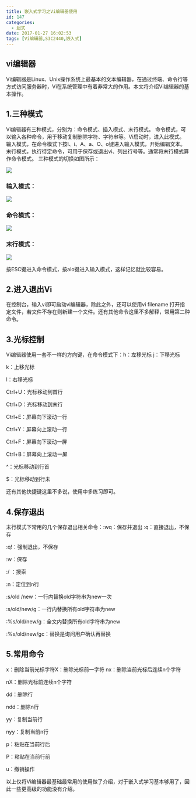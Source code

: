 ```yaml
---
title: 嵌入式学习之Vi编辑器使用
id: 147
categories:
  - 起式
date: 2017-01-27 16:02:53
tags: [Vi编辑器,S3C2440,嵌入式]
---
```


## vi编辑器

Vi编辑器是Linux、Unix操作系统上最基本的文本编辑器，在通过终端、命令行等方式访问服务器时，Vi在系统管理中有着非常大的作用。本文将介绍Vi编辑器的基本操作。
## 1.三种模式

Vi编辑器有三种模式，分别为：命令模式、插入模式、末行模式。
命令模式，可以输入各种命令，用于移动复制删除字符、字符串等。Vi启动时，进入此模式。
输入模式，在命令模式下按I、i、A、a、O、o键进入输入模式，开始编辑文本。
末行模式，执行待定命令，可用于保存或退出vi、列出行号等。通常将末行模式算作命令模式。
三种模式的切换如图所示：

![](http://www.atime.net.cn/blog/wp-content/uploads/2017/01/00856820a0a4ef57587c137b9f16b4e7.png)

### 输入模式：

![](http://www.atime.net.cn/blog/wp-content/uploads/2017/01/2023d63c2fd366dd481e5b718332087e.png)

### 命令模式：

![](http://www.atime.net.cn/blog/wp-content/uploads/2017/01/1da5d7cfceb6af9c74203af5964824e1.png)

### 末行模式：

![](http://www.atime.net.cn/blog/wp-content/uploads/2017/01/e9ea409d8a7dccf8ffc41ebf1e4df489.png)

按ESC键进入命令模式，按aio键进入输入模式，这样记忆就比较容易。
## 2.进入退出Vi

在控制台，输入vi即可启动vi编辑器，除此之外，还可以使用vi filename 打开指定文件，若文件不存在则新建一个文件。还有其他命令这里不多解释，常用第二种命令。
## 3.光标控制

Vi编辑器使用一套不一样的方向键，在命令模式下：h：左移光标
j：下移光标

k：上移光标

l：右移光标

Ctrl+U：光标移动到首行

Ctrl+D：光标移动到末行

Ctrl+E：屏幕向下滚动一行

Ctrl+Y：屏幕向上滚动一行

Ctrl+F：屏幕向下滚动一屏

Ctrl+B：屏幕向上滚动一屏

^：光标移动到行首

$：光标移动到行未

还有其他快捷键这里不多说，使用中多练习即可。

## 4.保存退出

末行模式下常用的几个保存退出相关命令：:wq：保存并退出
:q：直接退出，不保存

:q!：强制退出，不保存

:w：保存

:/ ：搜索

:n：定位到n行

:s/old /new：一行内替换old字符串为new一次

:s/old/new/g：一行内替换所有old字符串为new

:%s/old/new/g：全文内替换所有old字符串为new

:%s/old/new/gc：替换是询问用户确认再替换

## 5.常用命令

x：删除当前光标字符X：删除光标前一字符
nx：删除当前光标后连续n个字符

nX：删除光标前连续n个字符

dd：删除行

ndd：删除n行

yy：复制当前行

nyy：复制当前n行

p：粘贴在当前行后

P：粘贴在当前行前

u：撤销操作

以上仅将Vi编辑器最基础最常用的使用做了介绍，对于嵌入式学习基本够用了，因此一些更高级的功能没有介绍。